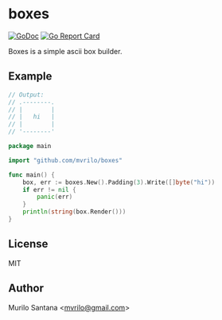 # boxes

[![GoDoc](https://godoc.org/github.com/mvrilo/boxes?status.svg)](https://godoc.org/github.com/mvrilo/boxes)
[![Go Report Card](https://goreportcard.com/badge/github.com/mvrilo/boxes)](https://goreportcard.com/report/github.com/mvrilo/boxes)

Boxes is a simple ascii box builder.

## Example

```go
// Output:
// .--------.
// |        |
// |   hi   |
// |        |
// '--------'

package main

import "github.com/mvrilo/boxes"

func main() {
	box, err := boxes.New().Padding(3).Write([]byte("hi"))
	if err != nil {
		panic(err)
	}
	println(string(box.Render()))
}
```

## License

MIT

## Author

Murilo Santana <<mvrilo@gmail.com>>
